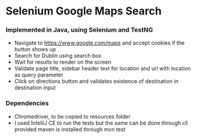 # Selenium Google Maps Search

### Implemented in Java, using Selenium and TestNG

 - Navigate to https://www.google.com/maps and accept cookies if the button shows up
 - Search for Dublin using search box
 - Wait for results to render on the screen
 - Validate page title, sidebar header text for location and url with location as query parameter
 - Click on directions button and validates existence of destination in destination input

### Dependencies

 - Chromedriver, to be copied to resources folder
 - I used IntelliJ CE to run the tests but the same can be done through cli provided maven is installed through mvn test 